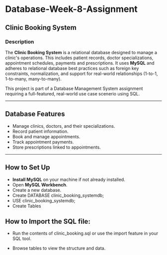 # Database-Week-8-Assignment
## Clinic Booking System

### Description

The **Clinic Booking System** is a relational database designed to manage a clinic's operations. This includes patient records, doctor specializations, appointment schedules, payments and prescriptions. It uses **MySQL** and adheres to relational database best practices such as foreign key constraints, normalization, and support for real-world relationships (1-to-1, 1-to-many, many-to-many).

This project is part of a Database Management System assignment requiring a full-featured, real-world use case scenerio using SQL.

---

## Database Features

- Manage clinics, doctors, and their specializations.
- Record patient information.
- Book and manage appointments.
- Track appointment payments.
- Store prescriptions linked to appointments.

---

## How to Set Up

- **Install MySQL** on your machine if not already installed.
- Open **MySQL Workbench**.
- Create a new database.
- Create DATABASE clinic_booking_systemdb;
- USE clinic_booking_systemdb;
- Create Tables

## How to Import the SQL file:

- Run the contents of clinic_booking.sql or use the import feature in your SQL tool.

- Browse tables to view the structure and data.



